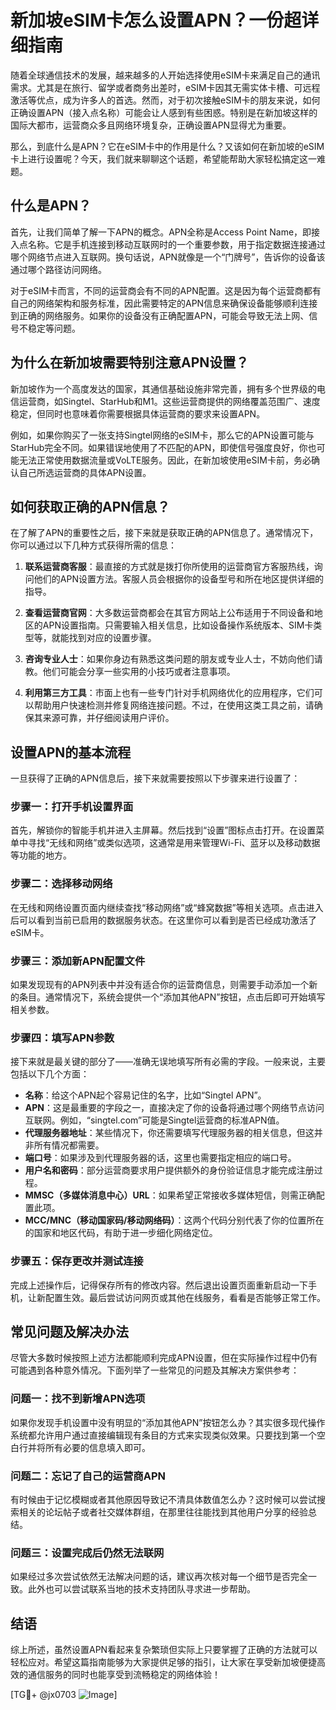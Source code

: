 # 新加坡eSIM卡怎么设置APN？一份超详细指南

随着全球通信技术的发展，越来越多的人开始选择使用eSIM卡来满足自己的通讯需求。尤其是在旅行、留学或者商务出差时，eSIM卡因其无需实体卡槽、可远程激活等优点，成为许多人的首选。然而，对于初次接触eSIM卡的朋友来说，如何正确设置APN（接入点名称）可能会让人感到有些困惑。特别是在新加坡这样的国际大都市，运营商众多且网络环境复杂，正确设置APN显得尤为重要。

那么，到底什么是APN？它在eSIM卡中的作用是什么？又该如何在新加坡的eSIM卡上进行设置呢？今天，我们就来聊聊这个话题，希望能帮助大家轻松搞定这一难题。

## 什么是APN？

首先，让我们简单了解一下APN的概念。APN全称是Access Point Name，即接入点名称。它是手机连接到移动互联网时的一个重要参数，用于指定数据连接通过哪个网络节点进入互联网。换句话说，APN就像是一个“门牌号”，告诉你的设备该通过哪个路径访问网络。

对于eSIM卡而言，不同的运营商会有不同的APN配置。这是因为每个运营商都有自己的网络架构和服务标准，因此需要特定的APN信息来确保设备能够顺利连接到正确的网络服务。如果你的设备没有正确配置APN，可能会导致无法上网、信号不稳定等问题。

## 为什么在新加坡需要特别注意APN设置？

新加坡作为一个高度发达的国家，其通信基础设施非常完善，拥有多个世界级的电信运营商，如Singtel、StarHub和M1。这些运营商提供的网络覆盖范围广、速度稳定，但同时也意味着你需要根据具体运营商的要求来设置APN。

例如，如果你购买了一张支持Singtel网络的eSIM卡，那么它的APN设置可能与StarHub完全不同。如果错误地使用了不匹配的APN，即使信号强度良好，你也可能无法正常使用数据流量或VoLTE服务。因此，在新加坡使用eSIM卡前，务必确认自己所选运营商的具体APN设置。

## 如何获取正确的APN信息？

在了解了APN的重要性之后，接下来就是获取正确的APN信息了。通常情况下，你可以通过以下几种方式获得所需的信息：

1. **联系运营商客服**：最直接的方式就是拨打你所使用的运营商官方客服热线，询问他们的APN设置方法。客服人员会根据你的设备型号和所在地区提供详细的指导。
   
2. **查看运营商官网**：大多数运营商都会在其官方网站上公布适用于不同设备和地区的APN设置指南。只需要输入相关信息，比如设备操作系统版本、SIM卡类型等，就能找到对应的设置步骤。

3. **咨询专业人士**：如果你身边有熟悉这类问题的朋友或专业人士，不妨向他们请教。他们可能会分享一些实用的小技巧或者注意事项。

4. **利用第三方工具**：市面上也有一些专门针对手机网络优化的应用程序，它们可以帮助用户快速检测并修复网络连接问题。不过，在使用这类工具之前，请确保其来源可靠，并仔细阅读用户评价。

## 设置APN的基本流程

一旦获得了正确的APN信息后，接下来就需要按照以下步骤来进行设置了：

### 步骤一：打开手机设置界面

首先，解锁你的智能手机并进入主屏幕。然后找到“设置”图标点击打开。在设置菜单中寻找“无线和网络”或类似选项，这通常是用来管理Wi-Fi、蓝牙以及移动数据等功能的地方。

### 步骤二：选择移动网络

在无线和网络设置页面内继续查找“移动网络”或“蜂窝数据”等相关选项。点击进入后可以看到当前已启用的数据服务状态。在这里你可以看到是否已经成功激活了eSIM卡。

### 步骤三：添加新APN配置文件

如果发现现有的APN列表中并没有适合你的运营商信息，则需要手动添加一个新的条目。通常情况下，系统会提供一个“添加其他APN”按钮，点击后即可开始填写相关参数。

### 步骤四：填写APN参数

接下来就是最关键的部分了——准确无误地填写所有必需的字段。一般来说，主要包括以下几个方面：
- **名称**：给这个APN起个容易记住的名字，比如“Singtel APN”。
- **APN**：这是最重要的字段之一，直接决定了你的设备将通过哪个网络节点访问互联网。例如，“singtel.com”可能是Singtel运营商的标准APN值。
- **代理服务器地址**：某些情况下，你还需要填写代理服务器的相关信息，但这并非所有情况都需要。
- **端口号**：如果涉及到代理服务器的话，这里也需要指定相应的端口号。
- **用户名和密码**：部分运营商要求用户提供额外的身份验证信息才能完成注册过程。
- **MMSC（多媒体消息中心）URL**：如果希望正常接收多媒体短信，则需正确配置此项。
- **MCC/MNC（移动国家码/移动网络码）**：这两个代码分别代表了你的位置所在的国家和地区代码，有助于进一步细化网络定位。

### 步骤五：保存更改并测试连接

完成上述操作后，记得保存所有的修改内容。然后退出设置页面重新启动一下手机，让新配置生效。最后尝试访问网页或其他在线服务，看看是否能够正常工作。

## 常见问题及解决办法

尽管大多数时候按照上述方法都能顺利完成APN设置，但在实际操作过程中仍有可能遇到各种意外情况。下面列举了一些常见的问题及其解决方案供参考：

### 问题一：找不到新增APN选项

如果你发现手机设置中没有明显的“添加其他APN”按钮怎么办？其实很多现代操作系统都允许用户通过直接编辑现有条目的方式来实现类似效果。只要找到第一个空白行并将所有必要的信息填入即可。

### 问题二：忘记了自己的运营商APN

有时候由于记忆模糊或者其他原因导致记不清具体数值怎么办？这时候可以尝试搜索相关的论坛帖子或者社交媒体群组，在那里往往能找到其他用户分享的经验总结。

### 问题三：设置完成后仍然无法联网

如果经过多次尝试依然无法解决问题的话，建议再次核对每一个细节是否完全一致。此外也可以尝试联系当地的技术支持团队寻求进一步帮助。

## 结语

综上所述，虽然设置APN看起来复杂繁琐但实际上只要掌握了正确的方法就可以轻松应对。希望这篇指南能够为大家提供足够的指引，让大家在享受新加坡便捷高效的通信服务的同时也能享受到流畅稳定的网络体验！

[TG💪+ @jx0703 ![Image](https://github.com/user-attachments/assets/dbca1d08-cadb-493c-b0ec-ad6f7a83f270)]